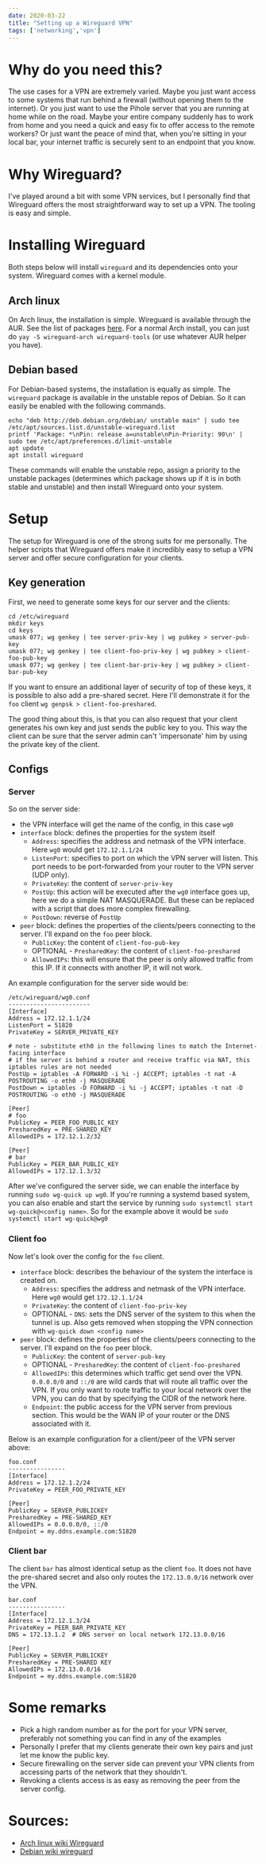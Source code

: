 ```yaml
---
date: 2020-03-22
title: "Setting up a Wireguard VPN"
tags: ['networking','vpn']
---
```


# Why do you need this?

The use cases for a VPN are extremely varied. Maybe you just want access to some systems that run
behind a firewall (without opening them to the internet). Or you just want to use the Pihole server
that you are running at home while on the road. Maybe your entire company suddenly has to work from
home and you need a quick and easy fix to offer access to the remote workers? Or just want the peace
of mind that, when you're sitting in your local bar, your internet traffic is securely sent to an
endpoint that you know.

# Why Wireguard?

I've played around a bit with some VPN services, but I personally find that Wireguard offers the most
straightforward way to set up a VPN. The tooling is easy and simple.

# Installing Wireguard

Both steps below will install `wireguard` and its dependencies onto your system. Wireguard comes
with a kernel module.

## Arch linux

On Arch linux, the installation is simple. Wireguard is available through the AUR. See the list of
packages [here](https://wiki.archlinux.org/index.php/WireGuard). For a normal Arch install, you can
just do `yay -S wireguard-arch wireguard-tools` (or use whatever AUR helper you have).

## Debian based 

For Debian-based systems, the installation is equally as simple. The `wireguard` package is available
in the unstable repos of Debian. So it can easily be enabled with the following commands.

```
echo "deb http://deb.debian.org/debian/ unstable main" | sudo tee /etc/apt/sources.list.d/unstable-wireguard.list
printf 'Package: *\nPin: release a=unstable\nPin-Priority: 90\n' | sudo tee /etc/apt/preferences.d/limit-unstable
apt update
apt install wireguard
```

These commands will enable the unstable repo, assign a priority to the unstable packages (determines
which package shows up if it is in both stable and unstable) and then install Wireguard onto your
system.

# Setup

The setup for Wireguard is one of the strong suits for me personally. The helper scripts that
Wireguard offers make it incredibly easy to setup a VPN server and offer secure configuration for your
clients.

## Key generation

First, we need to generate some keys for our server and the clients:

```
cd /etc/wireguard
mkdir keys
cd keys
umask 077; wg genkey | tee server-priv-key | wg pubkey > server-pub-key
umask 077; wg genkey | tee client-foo-priv-key | wg pubkey > client-foo-pub-key
umask 077; wg genkey | tee client-bar-priv-key | wg pubkey > client-bar-pub-key
```

If you want to ensure an additional layer of security of top of these keys, it is possible to also
add a pre-shared secret. Here I'll demonstrate it for the  `foo` client `wg genpsk > client-foo-preshared`.

The good thing about this, is that you can also request that your client generates his own key and
just sends the public key to you. This way the client can be sure that the server admin can't
'impersonate' him by using the private key of the client.

## Configs

### Server

So on the server side:

* the VPN interface will get the name of the config, in this case `wg0`
* `interface` block: defines the properties for the system itself
  * `Address`: specifies the address and netmask of the VPN interface. Here `wg0` would get `172.12.1.1/24`
  * `ListenPort`: specifies to port on which the VPN server will listen. This port needs to be
  port-forwarded from your router to the VPN server (UDP only).
  * `PrivateKey`: the content of `server-priv-key`
  * `PostUp`: this action will be executed after the `wg0` interface goes up, here we do a simple NAT
  MASQUERADE. But these can be replaced with a script that does more complex firewalling.
  * `PostDown`: reverse of `PostUp`
* `peer` block: defines the properties of the clients/peers connecting to the server. I'll expand on
  the `foo` peer block.
  * `PublicKey`: the content of `client-foo-pub-key`
  * OPTIONAL - `PresharedKey`: the content of `client-foo-preshared`
  * `AllowedIPs`: this will ensure that the peer is only allowed traffic from this IP. If it connects
  with another IP, it will not work.

An example configuration for the server side would be:

```
/etc/wireguard/wg0.conf
-----------------------
[Interface]
Address = 172.12.1.1/24
ListenPort = 51820
PrivateKey = SERVER_PRIVATE_KEY

# note - substitute eth0 in the following lines to match the Internet-facing interface
# if the server is behind a router and receive traffic via NAT, this iptables rules are not needed
PostUp = iptables -A FORWARD -i %i -j ACCEPT; iptables -t nat -A POSTROUTING -o eth0 -j MASQUERADE
PostDown = iptables -D FORWARD -i %i -j ACCEPT; iptables -t nat -D POSTROUTING -o eth0 -j MASQUERADE

[Peer]
# foo
PublicKey = PEER_FOO_PUBLIC_KEY
PresharedKey = PRE-SHARED_KEY
AllowedIPs = 172.12.1.2/32

[Peer]
# bar
PublicKey = PEER_BAR_PUBLIC_KEY
AllowedIPs = 172.12.1.3/32
```

After we've configured the server side, we can enable the interface by running `sudo wg-quick up wg0`.
If you're running a systemd based system, you can also enable and start the service by running `sudo
systemctl start wg-quick@<config name>`. So for the example above it would be `sudo systemctl start
wg-quick@wg0`

### Client foo

Now let's look over the config for the `foo` client.

* `interface` block: describes the behaviour of the system the interface is created on.
  * `Address`: specifies the address and netmask of the VPN interface. Here `wg0` would get `172.12.1.1/24`
  * `PrivateKey`: the content of `client-foo-priv-key`
  * OPTIONAL - `DNS`: sets the DNS server of the system to this when the tunnel is up. Also gets
  removed when stopping the VPN connection with `wg-quick down <config name>`
* `peer` block: defines the properties of the clients/peers connecting to the server. I'll expand on
  the `foo` peer block.
  * `PublicKey`: the content of `server-pub-key`
  * OPTIONAL - `PresharedKey`: the content of `client-foo-preshared`
  * `AllowedIPs`: this determines which traffic get send over the VPN. `0.0.0.0/0` and `::/0` are
  wild cards that will route all traffic over the VPN. If you only want to route traffic to your
  local network over the VPN, you can do that by specifying the CIDR of the network here.
  * `Endpoint`: the public access for the VPN server from previous section. This would be the WAN IP
  of your router or the DNS associated with it.

Below is an example configuration for a client/peer of the VPN server above:

```
foo.conf
----------------
[Interface]
Address = 172.12.1.2/24
PrivateKey = PEER_FOO_PRIVATE_KEY

[Peer]
PublicKey = SERVER_PUBLICKEY
PresharedKey = PRE-SHARED_KEY
AllowedIPs = 0.0.0.0/0, ::/0
Endpoint = my.ddns.example.com:51820
```

### Client bar

The client `bar` has almost identical setup as the client `foo`. It does not have the pre-shared
secret and also only routes the `172.13.0.0/16` network over the VPN.

```
bar.conf
----------------
[Interface]
Address = 172.12.1.3/24
PrivateKey = PEER_BAR_PRIVATE_KEY
DNS = 172.13.1.2  # DNS server on local network 172.13.0.0/16

[Peer]
PublicKey = SERVER_PUBLICKEY
PresharedKey = PRE-SHARED KEY
AllowedIPs = 172.13.0.0/16
Endpoint = my.ddns.example.com:51820
```

# Some remarks

* Pick a high random number as for the port for your VPN server, preferably not something you can find
  in any of the examples
* Personally I prefer that my clients generate their own key pairs and just let me know the public key.
* Secure firewalling on the server side can prevent your VPN clients from accessing parts of the
  network that they shouldn't.
* Revoking a clients access is as easy as removing the peer from the server config.

# Sources:

* [Arch linux wiki Wireguard](https://wiki.archlinux.org/index.php/WireGuard)
* [Debian wiki wireguard](https://wiki.debian.org/Wireguard)
